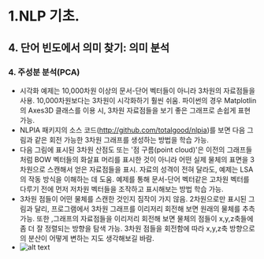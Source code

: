 # 1.NLP 기초.
## 4. 단어 빈도에서 의미 찾기: 의미 분석
### 4. 주성분 분석(PCA)
- 시각화 예제는 10,000차원 이상의 문서-단어 벡터들이 아니라 3차원의 자료점들을 사용. 10,000차원보다는 3차원이 시각화하기 훨씬 쉬움. 파이썬의 경우 Matplotlin의 Axes3D 클래스를 이용 시, 3차원 자료점들을 보기 좋은 그래프로 손쉽게 표현 가능.
- NLPIA 패키지의 소스 코드(http://github.com/totalgood/nlpia)를 보면 다음 그림과 같은 회전 가능한 3차원 그래프를 생성하는 방법을 학습 가능.
- 다음 그림에 표시된 3차원 산점도 또는 '점 구름(point cloud)'은 이전의 그래프들처럼 BOW 벡터들의 화살표 머리를 표시한 것이 아니라 어떤 실제 물체의 표면을 3차원으로 스캔해서 얻은 자료점들을 표시. 자료의 성격이 전혀 달라도, 예제는 LSA의 작동 방식을 이해하는 데 도움. 예제를 통해 문서-단어 벡터같은 고차원 벡터를 다루기 전에 먼저 저차원 벡터들을 조작하고 표시해보는 방법 학습 가능.
- 3차원 점들이 어떤 물체를 스캔한 것인지 짐작이 가지 않음. 2차원으로만 표시된 그림과 달리, 프로그램에서 3차원 그래프를 이리저리 회전해 보면 원래의 물체를 추측 가능. 또한 ,그래프의 자료점들을 이리저리 회전해 보면 물체의 점들이 x,y,z축들에 좀 더 잘 정렬되는 방향을 탐색 가능. 3차원 점들을 회전함에 따라 x,y,z축 방향으로의 분산이 어떻게 변하는 지도 생각해보길 바람.
- ![alt text](image-7.png)